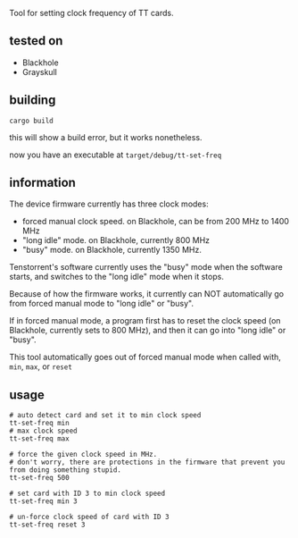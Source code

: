 Tool for setting clock frequency of TT cards.

## tested on
- Blackhole
- Grayskull


## building
`cargo build`

this will show a build error, but it works nonetheless.

now you have an executable at `target/debug/tt-set-freq`


## information
The device firmware currently has three clock modes:
- forced manual clock speed. on Blackhole, can be from 200 MHz to 1400 MHz
- "long idle" mode. on Blackhole, currently 800 MHz
- "busy" mode. on Blackhole, currently 1350 MHz.

Tenstorrent's software currently uses the "busy" mode when the software starts,
and switches to the "long idle" mode when it stops.

Because of how the firmware works,
it currently can NOT automatically go from forced manual mode to "long idle" or "busy".

If in forced manual mode, a program first has to reset the clock speed (on Blackhole, currently sets to 800 MHz),
and then it can go into "long idle" or "busy".

This tool automatically goes out of forced manual mode when called with, `min`, `max`, or `reset`


## usage
```
# auto detect card and set it to min clock speed
tt-set-freq min
# max clock speed
tt-set-freq max

# force the given clock speed in MHz.
# don't worry, there are protections in the firmware that prevent you from doing something stupid.
tt-set-freq 500

# set card with ID 3 to min clock speed
tt-set-freq min 3

# un-force clock speed of card with ID 3
tt-set-freq reset 3
```
